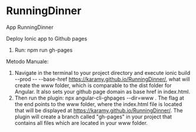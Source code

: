 # RunningDinner
App RunningDinner

Deploy Ionic app to Github pages 

1. Run: npm run gh-pages

Metodo Manuale:

1. Navigate in the terminal to your project directory and execute ionic build --prod -- --base-href https://karamy.github.io/RunningDinner/, what will create the www folder, which is comparable to the dist folder for Angular. It also sets your github page domain as base href in index.html. 
2. Then run the plugin: npx angular-cli-ghpages --dir=www . The flag at the end points to the www folder, where the index.html file is located that will be displayed at https://karamy.github.io/RunningDinner/. The plugin will create a branch called "gh-pages" in your project that contains all files which are located in your www folder.
